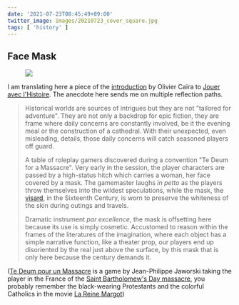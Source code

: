 ```yaml
---
date: '2021-07-23T08:45:49+09:00'
twitter_image: images/20210723_cover_square.jpg
tags: [ 'history' ]
---
```


## Face Mask

<figure class="right smaller">
<a href="http://www.legrog.org/jeux/generique-historique/jouer-avec-l-histoire-fr"><img src="images/20210723_cover.jpg" loading="lazy" /></a>
<figcaption>
</figcaption>
</figure>

I am translating here a piece of the [introduction](http://lapinmarteau.com/wp-content/uploads/2013/09/01-Olivier-Ca%C3%AFra-Les-affleurements-du-r%C3%A9el.pdf) by Olivier Caïra to [Jouer avec l'Histoire](http://www.legrog.org/jeux/generique-historique/jouer-avec-l-histoire-fr). The anecdote here sends me on multiple reflection paths.

> Historical worlds are sources of intrigues but they are not "tailored for adventure". They are not only a backdrop for epic fiction, they are frame where daily concerns are constantly involved, be it the evening meal or the construction of a cathedral. With their unexpected, even misleading, details, those daily concerns will catch seasoned players off guard.
>
> A table of roleplay gamers discovered during a convention "Te Deum for a Massacre". Very early in the session, the player characters are passed by a high-status hitch which carries a woman, her face covered by a mask. The gamemaster laughs _in petto_ as the players throw themselves into the wildest speculations, while the mask, the [visard](https://en.wikipedia.org/wiki/Visard), in the Sixteenth Century, is worn to preserve the whiteness of the skin during outings and travels.
>
> Dramatic instrument _par excellence_, the mask is offsetting here because its use is simply cosmetic. Accustomed to reason within the frames of the literatures of the imagination, where each object has a simple narrative function, like a theater prop, our players end up disoriented by the real just above the surface, by this mask that is only here because the century demands it.

([Te Deum pour un Massacre](http://www.legrog.org/jeux/te-deum-pour-un-massacre) is a game by Jean-Philippe Jaworski taking the player in the France of the [Saint Bartholomew's Day massacre](https://en.wikipedia.org/wiki/St._Bartholomew%27s_Day_massacre), you probably remember the black-wearing Protestants and the colorful Catholics in the movie [La Reine Margot](https://www.youtube.com/watch?v=2TGxdGcNPV0))

